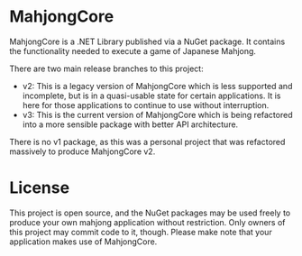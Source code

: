 # MahjongCore
MahjongCore is a .NET Library published via a NuGet package. It contains the functionality needed to execute a game of Japanese Mahjong.

There are two main release branches to this project:
- v2: This is a legacy version of MahjongCore which is less supported and incomplete, but is in a quasi-usable state for certain applications. It is here for those applications to continue to use without interruption.
- v3: This is the current version of MahjongCore which is being refactored into a more sensible package with better API architecture.

There is no v1 package, as this was a personal project that was refactored massively to produce MahjongCore v2.

# License
This project is open source, and the NuGet packages may be used freely to produce your own mahjong application without restriction. Only owners of this project may commit code to it, though. Please make note that your application makes use of MahjongCore.
